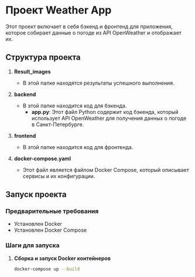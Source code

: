 # Проект Weather App

Этот проект включает в себя бэкенд и фронтенд для приложения, которое собирает данные о погоде из API OpenWeather и отображает их.

## Структура проекта

1. **Result_images**
   - В этой папке находятся результаты успешного выполнения.

2. **backend**
   - В этой папке находится код для бэкенда.
     - **app.py**: Этот файл Python содержит код бэкенда, который использует API OpenWeather для получения данных о погоде в Санкт-Петербурге.

3. **frontend**
   - В этой папке находится код для фронтенда.

4. **docker-compose.yaml**
   - Этот файл является файлом Docker Compose, который описывает сервисы и их конфигурации.

## Запуск проекта

### Предварительные требования

- Установлен Docker
- Установлен Docker Compose

### Шаги для запуска

1. **Сборка и запуск Docker контейнеров**
   ```sh
   docker-compose up --build
